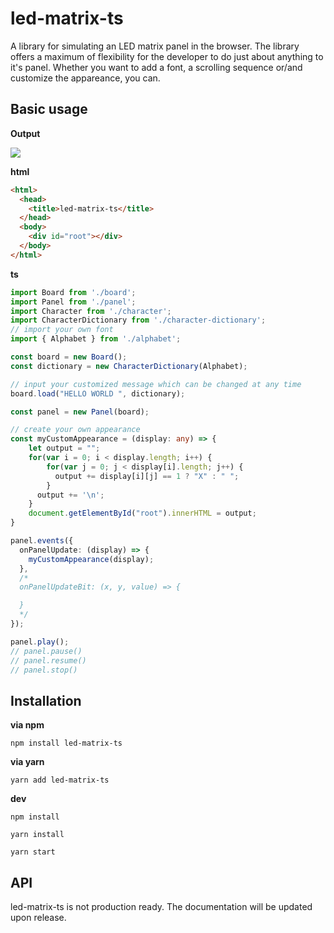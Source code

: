 # led-matrix-ts
A library for simulating an LED matrix panel in the browser. The library offers a maximum of flexibility for the developer to do just about anything to it's panel. Whether you want to add a font, a scrolling sequence or/and customize the appareance, you can.

## Basic usage

**Output**

![](https://i.imgur.com/bT8uZPN.gif)

**html**

```html
<html>
  <head>
    <title>led-matrix-ts</title>
  </head>
  <body>
    <div id="root"></div>
  </body>
</html>
```

**ts**


```typescript
import Board from './board';
import Panel from './panel';
import Character from './character';
import CharacterDictionary from './character-dictionary';
// import your own font
import { Alphabet } from './alphabet';

const board = new Board();
const dictionary = new CharacterDictionary(Alphabet);

// input your customized message which can be changed at any time
board.load("HELLO WORLD ", dictionary);

const panel = new Panel(board);

// create your own appearance
const myCustomAppearance = (display: any) => {
    let output = "";
    for(var i = 0; i < display.length; i++) {
        for(var j = 0; j < display[i].length; j++) {
          output += display[i][j] == 1 ? "X" : " ";
        }
      output += '\n';
    }
    document.getElementById("root").innerHTML = output; 
}

panel.events({
  onPanelUpdate: (display) => { 
    myCustomAppearance(display);
  },
  /*
  onPanelUpdateBit: (x, y, value) => {

  }
  */
});

panel.play();
// panel.pause()
// panel.resume()
// panel.stop()
```

## Installation
**via npm**

`npm install led-matrix-ts`

**via yarn**

`yarn add led-matrix-ts`

**dev**

`npm install`

`yarn install`

`yarn start`

## API
led-matrix-ts is not production ready. The documentation will be updated upon release.
